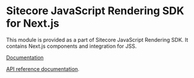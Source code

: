 # Sitecore JavaScript Rendering SDK for Next.js

This module is provided as a part of Sitecore JavaScript Rendering SDK. It contains Next.js components and integration for JSS.

<!---
@TODO: Update to version 20.0.0 docs before release
-->
[Documentation](https://doc.sitecore.com/xp/en/developers/hd/190/sitecore-headless-development/sitecore-javascript-rendering-sdk--jss--for-next-js.html)

[API reference documentation](/ref-docs/sitecore-jss-nextjs/).